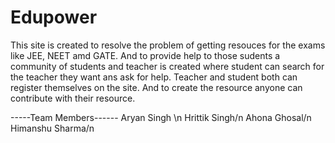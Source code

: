 # Edupower
This site is created to resolve the problem of getting resouces for the exams like JEE, NEET amd GATE. And to provide help to those sudents a community of students and teacher is created where student can search for the teacher they want ans ask for help. Teacher and student both can register themselves on the site. And to create the resource anyone can contribute with their resource.


-----Team Members------
Aryan Singh \n
Hrittik Singh/n
Ahona Ghosal/n
Himanshu Sharma/n
